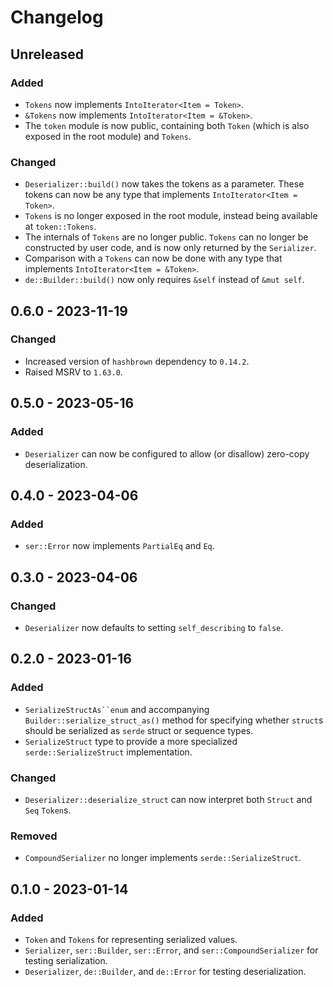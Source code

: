 # Changelog

## Unreleased
### Added
- `Tokens` now implements `IntoIterator<Item = Token>`.
- `&Tokens` now implements `IntoIterator<Item = &Token>`.
- The `token` module is now public, containing both `Token` (which is also exposed in the root module) and `Tokens`.
### Changed
- `Deserializer::build()` now takes the tokens as a parameter. These tokens can now be any type that implements `IntoIterator<Item = Token>`.
- `Tokens` is no longer exposed in the root module, instead being available at `token::Tokens`.
- The internals of `Tokens` are no longer public. `Tokens` can no longer be constructed by user code, and is now only returned by the `Serializer`.
- Comparison with a `Tokens` can now be done with any type that implements `IntoIterator<Item = &Token>`.
- `de::Builder::build()` now only requires `&self` instead of `&mut self`.

## 0.6.0 - 2023-11-19
### Changed
- Increased version of `hashbrown` dependency to `0.14.2`.
- Raised MSRV to `1.63.0`.

## 0.5.0 - 2023-05-16
### Added
- `Deserializer` can now be configured to allow (or disallow) zero-copy deserialization.

## 0.4.0 - 2023-04-06
### Added
- `ser::Error` now implements `PartialEq` and `Eq`.

## 0.3.0 - 2023-04-06
### Changed
- `Deserializer` now defaults to setting `self_describing` to `false`.

## 0.2.0 - 2023-01-16
### Added
- `SerializeStructAs``enum` and accompanying `Builder::serialize_struct_as()` method for specifying whether `struct`s should be serialized as `serde` struct or sequence types.
- `SerializeStruct` type to provide a more specialized `serde::SerializeStruct` implementation.
### Changed
- `Deserializer::deserialize_struct` can now interpret both `Struct` and `Seq` `Token`s.
### Removed
- `CompoundSerializer` no longer implements `serde::SerializeStruct`.


## 0.1.0 - 2023-01-14
### Added
- `Token` and `Tokens` for representing serialized values.
- `Serializer`, `ser::Builder`, `ser::Error`, and `ser::CompoundSerializer` for testing serialization.
- `Deserializer`, `de::Builder`, and `de::Error` for testing deserialization.
